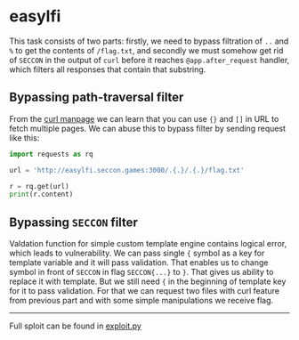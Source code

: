 # easylfi

This task consists of two parts: firstly, we need to bypass filtration
of `..` and `%` to get the contents of `/flag.txt`, and secondly we
must somehow get rid of `SECCON` in the output of `curl` before it
reaches `@app.after_request` handler, which filters all responses that
contain that substring.

## Bypassing path-traversal filter

From the [curl manpage](https://curl.se/docs/manpage.html) we can learn
that you can use `{}` and `[]` in URL to fetch multiple pages. We can
abuse this to bypass filter by sending request like this:

```py
import requests as rq

url = 'http://easylfi.seccon.games:3000/.{.}/.{.}/flag.txt'

r = rq.get(url)
print(r.content)
```

## Bypassing `SECCON` filter

Valdation function for simple custom template engine contains logical
error, which leads to vulnerability. We can pass single `{` symbol as
a key for template variable and it will pass validation. That enables
us to change symbol in front of `SECCON` in flag `SECCON{...}` to `}`.
That gives us ability to replace it with template. But we still need
`{` in the beginning of template key for it to pass validation. For
that we can request two files with curl feature from previous part and
with some simple manipulations we receive flag.

---
Full sploit can be found in [exploit.py](./exploit.py)